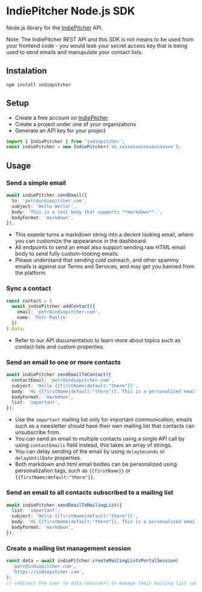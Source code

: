 # IndiePitcher Node.js SDK

Node.js library for the [IndiePitcher](https://indiepitcher.com) API.

Note: The IndiePitcher REST API and this SDK is not means to be used from your frontend code - you would leak your secret access key that is being used to send emails and manupulate your contact lists.

## Instalation

```
npm install indiepitcher
```

## Setup

- Create a free account on [IndiePitcher](https://indiepitcher.com)
- Create a project under one of your organizations
- Generate an API key for your project

```typescript
import { IndiePitcher } from 'indiepitcher';
const indiePitcher = new IndiePitcher('sk_xxxxxxxxxxxxxxxxxxxx');
```

## Usage

### Send a simple email

```typescript
await indiePitcher.sendEmail({
  to: 'petr@indiepitcher.com',
  subject: 'Hello World!',
  body: 'This is a test body that supports **markdown**.',
  bodyFormat: 'markdown',
});
```

- This examle turns a markdown string into a decent looking email, where you can customize the appearance in the dashboard.
- All endpoints to send an email also support sending raw HTML email body to send fully custom-looking emails.
- Please understand that sending cold outreach, and other spammy emails is against our Terms and Services, and may get you banned from the platform.


### Sync a contact

```typescript
const contact = (
  await indiePitcher.addContact({
    email: 'petr@indiepitcher.com',
    name: 'Petr Pavlik'
  })
).data;
```

- Refer to our API documentation to learn more about topics such as contact lists and custom properties.


### Send an email to one or more contacts

```typescript
await indiePitcher.sendEmailToContact({
  contactEmail: 'petr@indiepitcher.com',
  subject: 'Hello {{firstName|default:"there"}}',
  body: 'Hi {{firstName|default:"there"}}, This is a personalized email that supports **markdown**.',
  bodyFormat: 'markdown',
  list: 'important',
});
```

- Use the `important` mailing list only for important communication, emails such as a newsletter should have their own mailing list that contacts can unsubscribe from.
- You can send an email to multiple contacts using a single API call by using `contactEmails` field instead, this takes an array of strings.
- You can delay sending of the email by using `delaySeconds` or `delayUntilDate` properties.
- Both markdown and html email bodies can be personalized using personalization tags, such as `{{firstName}}` or `{{firstName|default:"there"}}`.


### Send an email to all contacts subscribed to a mailing list

```typescript
await indiePitcher.sendEmailToMailingList({
  list: 'important',
  subject: 'Hello {{firstName|default:"there"}}',
  body: 'Hi {{firstName|default:"there"}}, This is a personalized email that supports **markdown**.',
  bodyFormat: 'markdown',
});
```


### Create a mailing list management session

```typescript
const data = await indiePitcher.createMailingListsPortalSession(
  'petr@indiepitcher.com',
  'https://indiepitcher.com',
);
// redirect the user to data.returnUrl to manage their mailing list subscripitons
```

